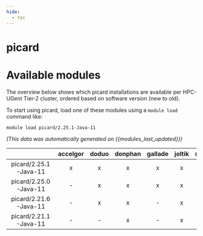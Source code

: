```yaml
---
hide:
  - toc
---
```


picard
======

# Available modules


The overview below shows which picard installations are available per HPC-UGent Tier-2 cluster, ordered based on software version (new to old).

To start using picard, load one of these modules using a `module load` command like:

```shell
module load picard/2.25.1-Java-11
```

*(This data was automatically generated on {{modules_last_updated}})*  

| |accelgor|doduo|donphan|gallade|joltik|shinx|skitty|
| :---: | :---: | :---: | :---: | :---: | :---: | :---: | :---: |
|picard/2.25.1-Java-11|x|x|x|x|x|-|-|
|picard/2.25.0-Java-11|-|x|x|x|x|-|-|
|picard/2.21.6-Java-11|-|x|x|-|x|-|-|
|picard/2.21.1-Java-11|-|-|x|-|x|-|-|
